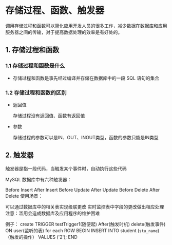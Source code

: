 # 存储过程、函数、触发器

调用存储过程和函数可以简化应用开发人员的很多工作，减少数据在数据库和应用服务器之间的传输，对于提高数据处理的效率是有好处的。

## 1. 存储过程和函数

### 1.1 存储过程和函数是什么

* 存储过程和函数是事先经过编译并存储在数据库中的一段 SQL 语句的集合

### 1.2 存储过程和函数的区别

* 返回值

  存储过程没有返回值、函数有返回值

* 参数

  存储过程的参数可以是IN、OUT、INOUT类型，函数的参数只能是IN类型

## 2. 触发器

触发器是指一段代码，当触发某个事件时，自动执行这些代码

MySQL 数据库中有六种触发器：

Before Insert
After Insert
Before Update
After Update
Before Delete
After Delete
使用场景：

可以通过数据库中的相关表实现级联更改
实时监控表中字段的更改做出相应处理
注意：滥用会造成数据库及应用程序的维护困难

例子：
create TRIGGER testTrigger1(随便起) After(触发时机) delete(触发事件) 
ON user(监听的表) for each ROW
BEGIN
 INSERT INTO student (`stu_name`)（触发的操作） VALUES ('2');
END